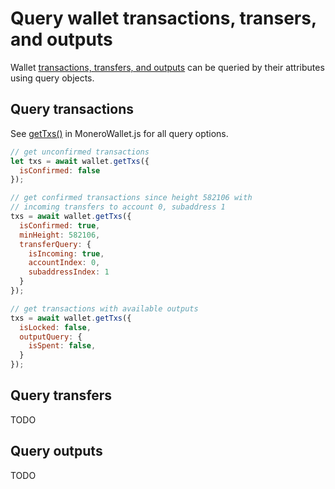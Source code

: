 # Query wallet transactions, transers, and outputs

Wallet [transactions, transfers, and outputs](data_model.md) can be queried by their attributes using query objects.

## Query transactions

See [getTxs()](https://moneroecosystem.org/monero-javascript/MoneroWallet.html#getTxs) in MoneroWallet.js for all query options.

```javascript
// get unconfirmed transactions
let txs = await wallet.getTxs({
  isConfirmed: false
});

// get confirmed transactions since height 582106 with
// incoming transfers to account 0, subaddress 1
txs = await wallet.getTxs({
  isConfirmed: true,
  minHeight: 582106,
  transferQuery: {
    isIncoming: true,
    accountIndex: 0,
    subaddressIndex: 1
  }
});

// get transactions with available outputs
txs = await wallet.getTxs({
  isLocked: false,
  outputQuery: {
    isSpent: false,
  }
});
```

## Query transfers

TODO

## Query outputs

TODO